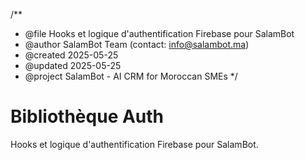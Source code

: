 /**
 * @file        Hooks et logique d'authentification Firebase pour SalamBot
 * @author      SalamBot Team (contact: info@salambot.ma)
 * @created     2025-05-25
 * @updated     2025-05-25
 * @project     SalamBot - AI CRM for Moroccan SMEs
 */

# Bibliothèque Auth

Hooks et logique d'authentification Firebase pour SalamBot.
